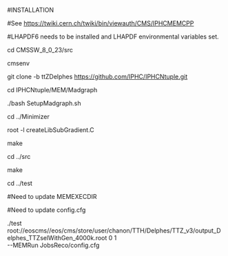 #INSTALLATION

#See https://twiki.cern.ch/twiki/bin/viewauth/CMS/IPHCMEMCPP

#LHAPDF6 needs to be installed and LHAPDF environmental variables set.

cd CMSSW_8_0_23/src

cmsenv

git clone -b ttZDelphes https://github.com/IPHC/IPHCNtuple.git

cd IPHCNtuple/MEM/Madgraph

./bash SetupMadgraph.sh

cd ../Minimizer

root -l createLibSubGradient.C

make

cd ../src

make

cd ../test

#Need to update MEMEXECDIR

#Need to update config.cfg 

./test root://eoscms//eos/cms/store/user/chanon/TTH/Delphes/TTZ_v3/output_Delphes_TTZselWithGen_4000k.root 0 1 \
 --MEMRun JobsReco/config.cfg

